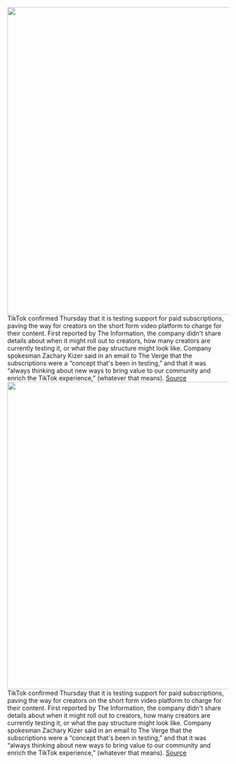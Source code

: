 <img src='https://cdn.vox-cdn.com/thumbor/cZeHd5y1Rsn38gcIRpbVuLBxYAc=/0x0:2040x1360/1200x800/filters:focal(857x517:1183x843)/cdn.vox-cdn.com/uploads/chorus_image/image/70414414/acastro_200803_1777_tikTok_0001.0.0.jpg' width='700px' /><br/>
TikTok confirmed Thursday that it is testing support for paid subscriptions, paving the way for creators on the short form video platform to charge for their content. First reported by The Information, the company didn't share details about when it might roll out to creators, how many creators are currently testing it, or what the pay structure might look like. Company spokesman Zachary Kizer said in an email to The Verge that the subscriptions were a “concept that's been in testing,” and that it was “always thinking about new ways to bring value to our community and enrich the TikTok experience,” (whatever that means).
<a href='https://www.theverge.com/2022/1/20/22893954/tiktok-testing-paid-subscriptions-creators'> Source <a/><img src='https://cdn.vox-cdn.com/thumbor/cZeHd5y1Rsn38gcIRpbVuLBxYAc=/0x0:2040x1360/1200x800/filters:focal(857x517:1183x843)/cdn.vox-cdn.com/uploads/chorus_image/image/70414414/acastro_200803_1777_tikTok_0001.0.0.jpg' width='700px' /><br/>
TikTok confirmed Thursday that it is testing support for paid subscriptions, paving the way for creators on the short form video platform to charge for their content. First reported by The Information, the company didn't share details about when it might roll out to creators, how many creators are currently testing it, or what the pay structure might look like. Company spokesman Zachary Kizer said in an email to The Verge that the subscriptions were a “concept that's been in testing,” and that it was “always thinking about new ways to bring value to our community and enrich the TikTok experience,” (whatever that means).
<a href='https://www.theverge.com/2022/1/20/22893954/tiktok-testing-paid-subscriptions-creators'> Source <a/>